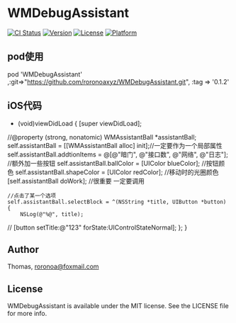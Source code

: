 # WMDebugAssistant

[![CI Status](http://img.shields.io/travis/Thomas/WMDebugAssistant.svg?style=flat)](https://travis-ci.org/Thomas/WMDebugAssistant)
[![Version](https://img.shields.io/cocoapods/v/WMDebugAssistant.svg?style=flat)](http://cocoapods.org/pods/WMDebugAssistant)
[![License](https://img.shields.io/cocoapods/l/WMDebugAssistant.svg?style=flat)](http://cocoapods.org/pods/WMDebugAssistant)
[![Platform](https://img.shields.io/cocoapods/p/WMDebugAssistant.svg?style=flat)](http://cocoapods.org/pods/WMDebugAssistant)

## pod使用
pod 'WMDebugAssistant' ,:git=>"https://github.com/roronoaxyz/WMDebugAssistant.git", :tag => '0.1.2'

## iOS代码
- (void)viewDidLoad
{
    [super viewDidLoad];

//@property (strong, nonatomic) WMAssistantBall *assistantBall;
    self.assistantBall = [[WMAssistantBall alloc] init];//一定要作为一个局部属性
    self.assistantBall.addtionItems = @[@"暗门", @"接口数", @"网络", @"日志"];     //额外加一些按钮
    self.assistantBall.ballColor = [UIColor blueColor];       //按钮颜色
    self.assistantBall.shapeColor = [UIColor redColor];           //移动时的光圈颜色
    [self.assistantBall doWork];              //很重要 一定要调用

    //点击了某一个选项
    self.assistantBall.selectBlock = ^(NSString *title, UIButton *button) {
        NSLog(@"%@", title);
//        [button setTitle:@"123" forState:UIControlStateNormal];
    };
}

## Author

Thomas, roronoa@foxmail.com

## License

WMDebugAssistant is available under the MIT license. See the LICENSE file for more info.
